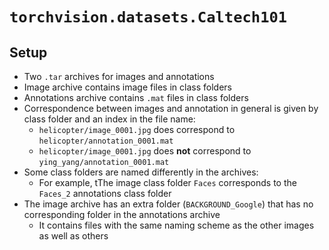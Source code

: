 # `torchvision.datasets.Caltech101`

## Setup

- Two `.tar` archives for images and annotations
- Image archive contains image files in class folders
- Annotations archive contains `.mat` files in class folders
- Correspondence between images and annotation in general is given by class folder and an index in the file name:
  - `helicopter/image_0001.jpg` does correspond to `helicopter/annotation_0001.mat`
  - `helicopter/image_0001.jpg` does **not** correspond to `ying_yang/annotation_0001.mat`
- Some class folders are named differently in the archives:
  - For example, tThe image class folder `Faces` corresponds to the `Faces_2` annotations class folder
- The image archive has an extra folder (`BACKGROUND_Google`) that has no corresponding folder in the annotations 
  archive
  - It contains files with the same naming scheme as the other images as well as others